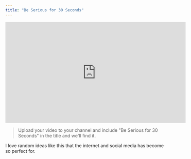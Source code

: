```yaml
---
title: "Be Serious for 30 Seconds"
---
```

<p><iframe width="560" height="315" src="https://www.youtube.com/embed/C3jg9HwCJjM?rel=0" frameborder="0" allowfullscreen></iframe></p>
<blockquote><p>
  Upload your video to your channel and include "Be Serious for 30 Seconds" in the title and we'll find it.
</p></blockquote>
<p>I love random ideas like this that the internet and social media has become so perfect for.</p>
